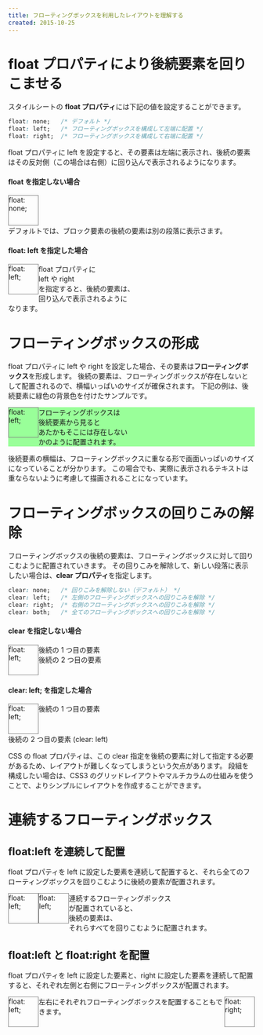 ```yaml
---
title: フローティングボックスを利用したレイアウトを理解する
created: 2015-10-25
---
```


float プロパティにより後続要素を回りこませる
====

スタイルシートの **float プロパティ**には下記の値を設定することができます。

```css
float: none;   /* デフォルト */
float: left;   /* フローティングボックスを構成して左端に配置 */
float: right;  /* フローティングボックスを構成して右端に配置 */
```

float プロパティに left を設定すると、その要素は左端に表示され、後続の要素はその反対側（この場合は右側）に回り込んで表示されるようになります。

#### float を指定しない場合

<div class="htmlSample">
    <div style="border: solid 1px gray; height:60px; width:60px;">
    float: none;
    </div>
    <div>
    デフォルトでは、ブロック要素の後続の要素は別の段落に表示さます。
    </div>
</div>

#### float: left を指定した場合

<div class="htmlSample">
    <div style="border: solid 1px gray; height:60px; width:60px; float: left">
        float: left;
    </div>
    <div>
        float プロパティに<br>
        left や right<br>
        を指定すると、後続の要素は、<br>
        回り込んで表示されるように<br>
        なります。
    </div>
    <div style="clear:both"></div>
</div>


フローティングボックスの形成
====

float プロパティに left や right を設定した場合、その要素は**フローティングボックス**を形成します。
後続の要素は、フローティングボックスが存在しないとして配置されるので、横幅いっぱいのサイズが確保されます。
下記の例は、後続要素に緑色の背景色を付けたサンプルです。

<div class="htmlSample">
    <div style="border: solid 1px gray; height:60px; width:60px; float: left">
        float: left;
    </div>
    <div style="background: #9f9">
        フローティングボックスは<br>
        後続要素から見ると<br>
        あたかもそこには存在しない<br>
        かのように配置されます。
    </div>
    <div style="clear:both"></div>
</div>

後続要素の横幅は、フローティングボックスに重なる形で画面いっぱいのサイズになっていることが分かります。
この場合でも、実際に表示されるテキストは重ならないように考慮して描画されることになっています。


フローティングボックスの回りこみの解除
====

フローティングボックスの後続の要素は、フローティングボックスに対して回りこむように配置されていきます。
その回りこみを解除して、新しい段落に表示したい場合は、**clear プロパティ**を指定します。

```css
clear: none;   /* 回りこみを解除しない（デフォルト） */
clear: left;   /* 左側のフローティングボックスへの回りこみを解除 */
clear: right;  /* 右側のフローティングボックスへの回りこみを解除 */
clear: both;   /* 全てのフローティングボックスへの回りこみを解除 */
```

#### clear を指定しない場合

<div class="htmlSample">
    <div style="border: solid 1px gray; height:60px; width:60px; float: left">
        float: left;
    </div>
    <div>後続の 1 つ目の要素</div>
    <div>後続の 2 つ目の要素</div>
    <div style="clear:both"></div>
</div>

#### clear: left; を指定した場合

<div class="htmlSample">
    <div style="border: solid 1px gray; height:60px; width:60px; float: left">
        float: left;
    </div>
    <div>後続の 1 つ目の要素</div>
    <div style="clear:left;">後続の 2 つ目の要素 (clear: left)</div>
</div>

CSS の float プロパティは、この clear 指定を後続の要素に対して指定する必要があるため、レイアウトが難しくなってしまうという欠点があります。
段組を構成したい場合は、CSS3 のグリッドレイアウトやマルチカラムの仕組みを使うことで、よりシンプルにレイアウトを作成することができます。


連続するフローティングボックス
====

float:left を連続して配置
----

float プロパティを left に設定した要素を連続して配置すると、それら全てのフローティングボックスを回りこむように後続の要素が配置されます。

<div class="htmlSample">
    <div style="border: solid 1px gray; height:60px; width:60px; float: left">
        float: left;
    </div>
    <div style="border: solid 1px gray; height:60px; width:60px; float: left">
        float: left;
    </div>
    <div>
        連続するフローティングボックス<br>
        が配置されていると、<br>
        後続の要素は、<br>
        それらすべてを回りこむように配置されます。
    </div>
    <div style="clear:both"></div>
</div>


float:left と float:right を配置
----

float プロパティを left に設定した要素と、right に設定した要素を連続して配置すると、それぞれ左側と右側にフローティングボックスが配置されます。

<div class="htmlSample">
    <div style="border: solid 1px gray; height:60px; width:60px; float: left">
        float: left;
    </div>
    <div style="border: solid 1px gray; height:60px; width:60px; float: right">
        float: right;
    </div>
    <div>
        左右にそれぞれフローティングボックスを配置することもできます。
    </div>
    <div style="clear:both"></div>
</div>

